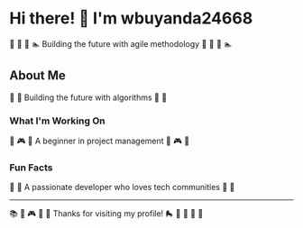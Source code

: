 # Hi there! 👋 I'm wbuyanda24668

🎽 🏸 🏑 🏊 Building the future with agile methodology 🎽 🏸 🏑 🏊

## About Me
🛶 🎣 Building the future with algorithms 🛶 🎣

### What I'm Working On
🎰 🎮 🎰 A beginner in project management 🎰 🎮 🎰

### Fun Facts
🎾 🎯 A passionate developer who loves tech communities 🎾 🎯

---
📚 🏒 🎮 🎪 🏏 Thanks for visiting my profile! 🛼 🎰 🚴 🏒 🚴
